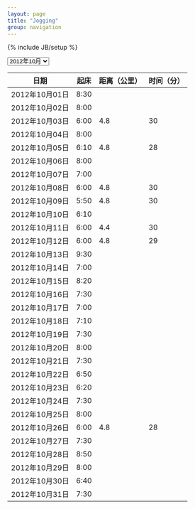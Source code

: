 ```yaml
---
layout: page
title: "Jogging"
group: navigation
---
```

{% include JB/setup %}
<script language="JavaScript"> 
<!-- 
var vis = 'j1210';
function change(){ 
		    vis=document.getElementById('jogging').value; 
			var j1209 = document.getElementById('j1209'); 
			var j1210 = document.getElementById('j1210');
			if(vis=='j1209'){ 
					j1209.style.display = 'block'; 
					j1210.style.display = 'none'; 
					vis = 'j1209';
			}else if(vis=='j1210'){ 
					j1209.style.display = 'none'; 
					j1210.style.display = 'block'; 
					vis = 'j1210'; 
			}else{ 
					j1209.style.display = 'none'; 
					j1210.style.display = 'block'; 
			} 
} 

//-->
</script>

<div id="selectbox">
<select id="jogging" onchange="change()">
<option value="j1209">2012年09月</option>
<option value="j1210" selected="selected">2012年10月</option>
</select>
</div>
<p />
<div id = "j1209" style = "display:none;">
<section class="jogging">
  <table>
    <thead>
	  <tr>
	    <th>日期</th>
	    <th>起床</th>
	    <th>距离（公里）</th>
	    <th>时间（分）</th>
	  </tr>
	</thead>
	<tbody>
	  <tr>
	    <td>2012年09月01日</td>
	    <td>5:45</td>
	    <td></td>
        <td></td>
	  </tr>
	  <tr>
	    <td>2012年09月02日</td>
	    <td>7:00</td>
	    <td></td>
        <td></td>
	  </tr>
	  <tr>
	    <td>2012年09月03日</td>
	    <td>5:00</td>
	    <td></td>
        <td></td>
	  </tr>
	  <tr>
	    <td>2012年09月04日</td>
	    <td>6:15</td>
	    <td>4.8</td>
        <td>30</td>
	  </tr>
	  <tr>
	    <td>2012年09月05日</td>
	    <td>5:30</td>
	    <td>4.5</td>
        <td>30</td>
	  </tr>
	  <tr>
	    <td>2012年09月06日</td>
	    <td>5:55</td>
	    <td>7.2</td>
        <td>50</td>
	  </tr>
	  <tr>
	    <td>2012年09月07日</td>
	    <td>6:05</td>
	    <td>4.8</td>
        <td>31</td>
	  </tr>
	  <tr>
	    <td>2012年09月08日</td>
	    <td>6:10</td>
	    <td>8.8</td>
        <td>60</td>
	  </tr>
	  <tr>
	    <td>2012年09月09日</td>
	    <td>5:40</td>
	    <td>6.0</td>
        <td>36</td>
	  </tr>
	  <tr>
	    <td>2012年09月10日</td>
	    <td>6:30</td>
	    <td></td>
        <td></td>
	  </tr>
	  <tr>
	    <td>2012年09月11日</td>
	    <td>5:50</td>
	    <td>5.2</td>
        <td>30</td>
	  </tr>
	  <tr>
	    <td>2012年09月12日</td>
	    <td>7:00</td>
	    <td>4.8</td>
        <td>30</td>
	  </tr>
	  <tr>
	    <td>2012年09月13日</td>
	    <td>5:35</td>
	    <td>4.0</td>
        <td>30</td>
	  </tr>
	  <tr>
	    <td>2012年09月14日</td>
	    <td>5:25</td>
	    <td>4.8</td>
        <td>30</td>
	  </tr>
	  <tr>
	    <td>2012年09月15日</td>
	    <td></td>
	    <td></td>
        <td></td>
	  </tr>
	  <tr>
	    <td>2012年09月16日</td>
	    <td>6:30</td>
	    <td></td>
        <td></td>
	  </tr>
	  <tr>
	    <td>2012年09月17日</td>
	    <td>6:00</td>
	    <td></td>
        <td></td>
	  </tr>
	  <tr>
	    <td>2012年09月18日</td>
	    <td>10:00</td>
	    <td></td>
        <td></td>
	  </tr>
	  <tr>
	    <td>2012年09月19日</td>
	    <td>7:00</td>
	    <td></td>
        <td></td>
	  </tr>
	  <tr>
	    <td>2012年09月20日</td>
	    <td>5:55</td>
	    <td></td>
        <td></td>
	  </tr>
	  <tr>
	    <td>2012年09月21日</td>
	    <td>5:25</td>
	    <td>5.6</td>
        <td>40</td>
	  </tr>
	  <tr>
	    <td>2012年09月22日</td>
	    <td>5:30</td>
	    <td>10.0</td>
        <td>70</td>
	  </tr>
	  <tr>
	    <td>2012年09月23日</td>
	    <td>6:30</td>
	    <td>4.8</td>
        <td>30</td>
	  </tr>
	  <tr>
	    <td>2012年09月24日</td>
	    <td>5:30</td>
	    <td>4.8</td>
        <td>30</td>
	  </tr>
	  <tr>
	    <td>2012年09月25日</td>
	    <td>6:45</td>
	    <td></td>
        <td></td>
	  </tr>
	  <tr>
	    <td>2012年09月26日</td>
	    <td>5:50</td>
	    <td>5.2</td>
        <td>30</td>
	  </tr>
	  <tr>
	    <td>2012年09月27日</td>
	    <td>6:30</td>
	    <td>5.2</td>
        <td>29</td>
	  </tr>
	  <tr>
	    <td>2012年09月28日</td>
	    <td>6:30</td>
	    <td></td>
        <td></td>
	  </tr>
	  <tr>
	    <td>2012年09月29日</td>
	    <td>6:20</td>
	    <td>10.0</td>
        <td>67</td>
	  </tr>
	  <tr>
	    <td>2012年09月30日</td>
	    <td>10:00</td>
	    <td></td>
        <td></td>
	  </tr>
	  <tr>
	    <td>2012年09月</td>
	    <td>6:20</td>
	    <td>100.5</td>
        <td>653</td>
	  </tr>
	</tbody>
  </table>
</section>
</div>

<div id = "j1210">
<section class="jogging">
  <table>
    <thead>
	  <tr>
	    <th>日期</th>
	    <th>起床</th>
	    <th>距离（公里）</th>
	    <th>时间（分）</th>
	  </tr>
	</thead>
	<tbody>
	  <tr>
	    <td>2012年10月01日</td>
	    <td>8:30</td>
	    <td></td>
        <td></td>
	  </tr>
	  <tr>
	    <td>2012年10月02日</td>
	    <td>8:00</td>
	    <td></td>
        <td></td>
	  </tr>
	  <tr>
	    <td>2012年10月03日</td>
	    <td>6:00</td>
	    <td>4.8</td>
        <td>30</td>
	  </tr>
	  <tr>
	    <td>2012年10月04日</td>
	    <td>8:00</td>
	    <td></td>
        <td></td>
	  </tr>
	  <tr>
	    <td>2012年10月05日</td>
	    <td>6:10</td>
	    <td>4.8</td>
        <td>28</td>
	  </tr>
	  <tr>
	    <td>2012年10月06日</td>
	    <td>8:00</td>
	    <td></td>
        <td></td>
	  </tr>
	  <tr>
	    <td>2012年10月07日</td>
	    <td>7:00</td>
	    <td></td>
        <td></td>
	  </tr>
	  <tr>
	    <td>2012年10月08日</td>
	    <td>6:00</td>
	    <td>4.8</td>
        <td>30</td>
	  </tr>
	  <tr>
	    <td>2012年10月09日</td>
	    <td>5:50</td>
	    <td>4.8</td>
        <td>30</td>
	  </tr>
	  <tr>
	    <td>2012年10月10日</td>
	    <td>6:10</td>
	    <td></td>
        <td></td>
	  </tr>
	  <tr>
	    <td>2012年10月11日</td>
	    <td>6:00</td>
	    <td>4.4</td>
        <td>30</td>
	  </tr>
	  <tr>
	    <td>2012年10月12日</td>
	    <td>6:00</td>
	    <td>4.8</td>
        <td>29</td>
	  </tr>
	  <tr>
	    <td>2012年10月13日</td>
	    <td>9:30</td>
	    <td></td>
        <td></td>
	  </tr>
	  <tr>
	    <td>2012年10月14日</td>
	    <td>7:00</td>
	    <td></td>
        <td></td>
	  </tr>
	  <tr>
	    <td>2012年10月15日</td>
	    <td>8:20</td>
	    <td></td>
        <td></td>
	  </tr>
	  <tr>
	    <td>2012年10月16日</td>
	    <td>7:30</td>
	    <td></td>
        <td></td>
	  </tr>
	  <tr>
	    <td>2012年10月17日</td>
	    <td>7:00</td>
	    <td></td>
        <td></td>
	  </tr>
	  <tr>
	    <td>2012年10月18日</td>
	    <td>7:10</td>
	    <td></td>
        <td></td>
	  </tr>
	  <tr>
	    <td>2012年10月19日</td>
	    <td>7:30</td>
	    <td></td>
        <td></td>
	  </tr>
	  <tr>
	    <td>2012年10月20日</td>
	    <td>8:00</td>
	    <td></td>
        <td></td>
	  </tr>
	  <tr>
	    <td>2012年10月21日</td>
	    <td>7:30</td>
	    <td></td>
        <td></td>
	  </tr>
	  <tr>
	    <td>2012年10月22日</td>
	    <td>6:50</td>
	    <td></td>
        <td></td>
	  </tr>
	  <tr>
	    <td>2012年10月23日</td>
	    <td>6:20</td>
	    <td></td>
        <td></td>
	  </tr>
	  <tr>
	    <td>2012年10月24日</td>
	    <td>7:30</td>
	    <td></td>
        <td></td>
	  </tr>
	  <tr>
	    <td>2012年10月25日</td>
	    <td>8:00</td>
	    <td></td>
        <td></td>
	  </tr>
	  <tr>
	    <td>2012年10月26日</td>
	    <td>6:00</td>
	    <td>4.8</td>
        <td>28</td>
	  </tr>
	  <tr>
	    <td>2012年10月27日</td>
	    <td>7:30</td>
	    <td></td>
        <td></td>
	  </tr>
	  <tr>
	    <td>2012年10月28日</td>
	    <td>8:50</td>
	    <td></td>
        <td></td>
	  </tr>
	  <tr>
	    <td>2012年10月29日</td>
	    <td>8:00</td>
	    <td></td>
        <td></td>
	  </tr>
	  <tr>
	    <td>2012年10月30日</td>
	    <td>6:40</td>
	    <td></td>
        <td></td>
	  </tr>
	  <tr>
	    <td>2012年10月31日</td>
	    <td>7:30</td>
	    <td></td>
        <td></td>
	  </tr>
    </tbody>
  </table>
</section>
</div>

